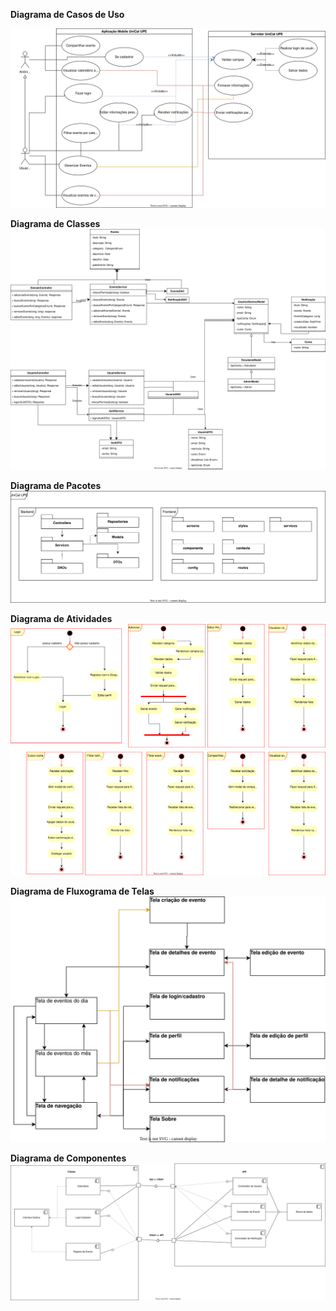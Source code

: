 **Diagrama de Casos de Uso**

![Diagrama de casos de uso - Unical UPE](./Diagramas%20UniCal%20UPE-D.%20Casos%20de%20uso.drawio.svg)



**Diagrama de Classes**
![Diagrama de Classes - Unical UPE](./Diagramas%20UniCal%20UPE-D.%20Classes.drawio.svg)




**Diagrama de Pacotes**
![Diagrama de Pacotes - Unical UPE](./Diagramas%20UniCal%20UPE-D.%20Pacote.drawio.svg)



**Diagrama de Atividades**
![Diagrama de Atividades - Unical UPE](./Diagramas%20UniCal%20UPE-D.%20Atividade.drawio.svg)



**Diagrama de Fluxograma de Telas**
![Diagrama de Atividades - Unical UPE](./Diagramas%20UniCal%20UPE-Fluxograma.drawio.svg)



**Diagrama de Componentes**
![Diagrama de Atividades - Unical UPE](./Diagramas%20UniCal%20UPE-D.Componentes.drawio.svg)